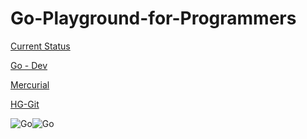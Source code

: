 # Go-Playground-for-Programmers


[Current Status](https://github.com/Com1Software/Go-Playground-for-Programmers)

[Go - Dev](https://go.dev/)

[Mercurial](https://www.mercurial-scm.org/)

[HG-Git](https://hg-git.github.io/)


![Go](https://www.eternaldev.com/static/bd050a890f2d9f5e9819d6253be0797c/40a1d/o6aczwfv_400x400.webp)![Go](https://miro.medium.com/max/790/1*mWU0yD57BQ4RyHUnqLQLkA.jpeg) 

